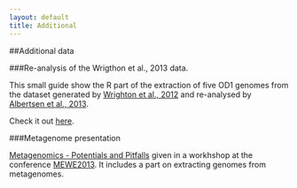 ```yaml
---
layout: default
title: Additional
---
```

##Additional data

###Re-analysis of the Wrigthon et al., 2013 data.

This small guide show the R part of the extraction of five OD1 genomes from the dataset generated by [Wrighton et al., 2012](http://www.sciencemag.org/content/337/6102/1661) and re-analysed by [Albertsen et al., 2013](http://www.nature.com/nbt/journal/vaop/ncurrent/abs/nbt.2579.html).

Check it out [here](wrighton.html).

###Metagenome presentation

[Metagenomics - Potentials and Pitfalls](http://www.slideshare.net/MadsAlbertsen/130707-albertsen-mewe13-metagenomics) given in a workhshop at the conference [MEWE2013](http://www.mewe2013.org/). It includes a part on extracting genomes from metagenomes.







